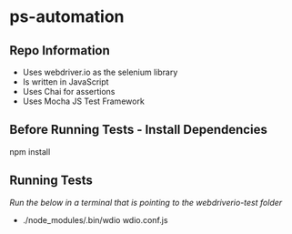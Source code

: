 # ps-automation

## Repo Information
- Uses webdriver.io as the selenium library
- Is written in JavaScript
- Uses Chai for assertions
- Uses Mocha JS Test Framework

## Before Running Tests - Install Dependencies
npm install

## Running Tests
*Run the below in a terminal that is pointing to the webdriverio-test folder*
- ./node_modules/.bin/wdio wdio.conf.js
